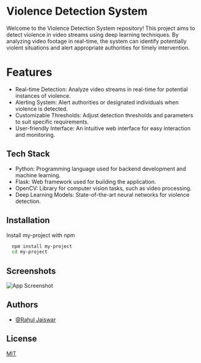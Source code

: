 
# Violence Detection System

Welcome to the Violence Detection System repository! This project aims to detect violence in video streams using deep learning techniques. By analyzing video footage in real-time, the system can identify potentially violent situations and alert appropriate authorities for timely intervention.





# Features

- Real-time Detection: Analyze video streams in real-time for potential instances of violence.
- Alerting System: Alert authorities or designated individuals when violence is detected.
- Customizable Thresholds: Adjust detection thresholds and parameters to suit specific requirements.
- User-friendly Interface: An intuitive web interface for easy interaction and monitoring.

## Tech Stack

- Python: Programming language used for backend development and machine learning.
- Flask: Web framework used for building the application.
- OpenCV: Library for computer vision tasks, such as video processing.
- Deep Learning Models: State-of-the-art neural networks for violence detection.

## Installation

Install my-project with npm

```bash
  npm install my-project
  cd my-project
```
    
## Screenshots

![App Screenshot](https://drive.google.com/file/d/1dUwCHVP1qSmzz_oJoz1EgucmpZIKk-DK/view?usp=drive_link)


## Authors

- [@Rahul Jaiswar ](https://github.com/rahul-jaiswar-git)


## License

[MIT](https://choosealicense.com/licenses/mit/)

